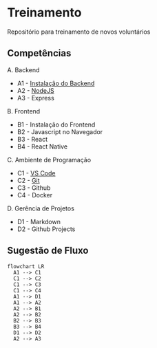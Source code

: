 # Treinamento
Repositório para treinamento de novos voluntários

## Competências
A. Backend
  * A1 - [Instalação do Backend](instalacao_do_backend.md)
  * A2 - [NodeJS](nodejs.md)
  * A3 - Express

B. Frontend
  * B1 - Instalação do Frontend
  * B2 - Javascript no Navegador
  * B3 - React
  * B4 - React Native

C. Ambiente de Programação
  * C1 - [VS Code](vscode.md)
  * C2 - [Git](git.md)
  * C3 - Github
  * C4 - Docker

D. Gerência de Projetos
  * D1 - Markdown
  * D2 - Github Projects

## Sugestão de Fluxo
```mermaid
flowchart LR
  A1 --> C1
  C1 --> C2
  C1 --> C3
  C1 --> C4
  A1 --> D1
  A1 --> A2
  A2 --> B1
  A2 --> B2
  B2 --> B3
  B3 --> B4
  D1 --> D2
  A2 --> A3
```